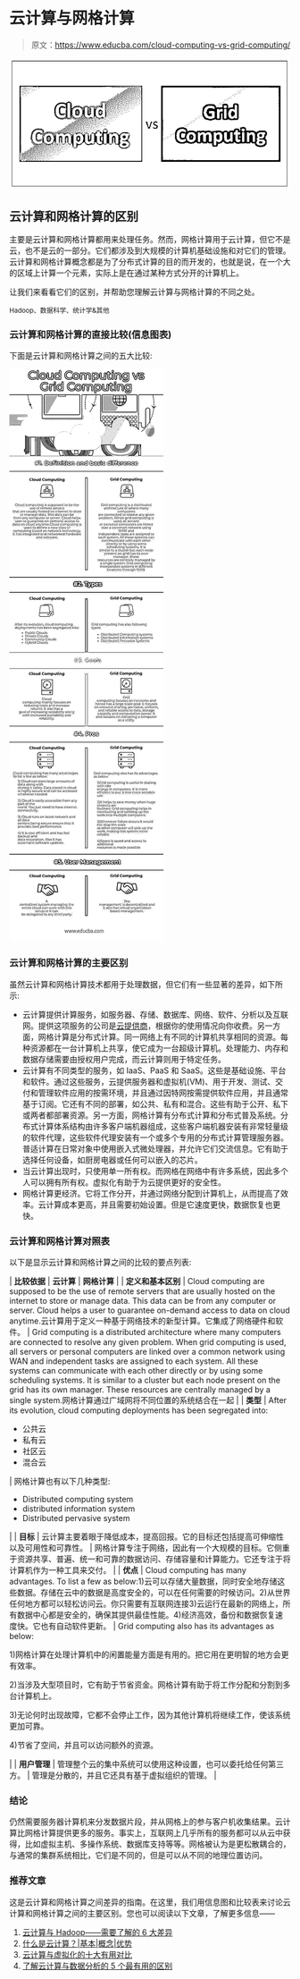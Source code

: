 # 云计算与网格计算

> 原文：<https://www.educba.com/cloud-computing-vs-grid-computing/>

![Cloud Computing vs Grid Computing](img/f0fd24a214e8345a3b7f9acda06ae372.png)



## 云计算和网格计算的区别

主要是云计算和网格计算都用来处理任务。然而，网格计算用于云计算，但它不是云，也不是云的一部分。它们都涉及到大规模的计算机基础设施和对它们的管理。云计算和网格计算概念都是为了分布式计算的目的而开发的，也就是说，在一个大的区域上计算一个元素，实际上是在通过某种方式分开的计算机上。

让我们来看看它们的区别，并帮助您理解云计算与网格计算的不同之处。

<small>Hadoop、数据科学、统计学&其他</small>

### 云计算和网格计算的直接比较(信息图表)

下面是云计算和网格计算之间的五大比较:

![Cloud Computing vs Grid Computing](img/4b03e0f6d648c093cb2f775eae9c019d.png)



### 云计算和网格计算的主要区别

虽然云计算和网格计算技术都用于处理数据，但它们有一些显著的差异，如下所示:

*   云计算提供计算服务，如服务器、存储、数据库、网络、软件、分析以及互联网。提供这项服务的公司是[云提供商](https://www.educba.com/top-cloud-providers/)，根据你的使用情况向你收费。另一方面，网格计算是分布式计算。同一网络上有不同的计算机共享相同的资源。每种资源都在一台计算机上共享，使它成为一台超级计算机。处理能力、内存和数据存储需要由授权用户完成，而云计算则用于特定任务。
*   云计算有不同类型的服务，如 IaaS、PaaS 和 SaaS。这些是基础设施、平台和软件。通过这些服务，云提供服务器和虚拟机(VM)、用于开发、测试、交付和管理软件应用的按需环境，并且通过因特网按需提供软件应用，并且通常基于订阅。它还有不同的部署，如公共、私有和混合。这些有助于公开、私下或两者都部署资源。另一方面，网格计算有分布式计算和分布式普及系统。分布式计算体系结构由许多客户端机器组成，这些客户端机器安装有非常轻量级的软件代理，这些软件代理安装有一个或多个专用的分布式计算管理服务器。普适计算在日常对象中使用嵌入式微处理器，并允许它们交流信息。它有助于选择任何设备，如厨房电器或任何可以嵌入的芯片。
*   当云计算出现时，只使用单一所有权。而网格在网络中有许多系统，因此多个人可以拥有所有权。虚拟化有助于为云提供更好的安全性。
*   网格计算更经济。它将工作分开，并通过网络分配到计算机上，从而提高了效率。云计算成本更高，并且需要初始设置。但是它速度更快，数据恢复也更快。

### 云计算和网格计算对照表

以下是显示云计算和网格计算之间的比较的要点列表:

| **比较依据** | **云计算** | **网格计算** |
| **定义和基本区别** | Cloud computing are supposed to be the use of remote servers that are usually hosted on the internet to store or manage data. This data can be from any computer or server. Cloud helps a user to guarantee on-demand access to data on cloud anytime.云计算用于定义一种基于网络技术的新型计算。它集成了网络硬件和软件。 | Grid computing is a distributed architecture where many computers are connected to resolve any given problem. When grid computing is used, all servers or personal computers are linked over a common network using WAN and independent tasks are assigned to each system. All these systems can communicate with each other directly or by using some scheduling systems. It is similar to a cluster but each node present on the grid has its own manager. These resources are centrally managed by a single system.网格计算通过广域网将不同位置的系统结合在一起 |
| **类型** | After its evolution, cloud computing deployments has been segregated into:

*   公共云
*   私有云
*   社区云
*   混合云

 | 网格计算也有以下几种类型:

*   Distributed computing system
*   distributed information system
*   Distributed pervasive system

 |
| **目标** | 云计算主要着眼于降低成本，提高回报。它的目标还包括提高可伸缩性以及可用性和可靠性。 | 网格计算专注于网络，因此有一个大规模的目标。它侧重于资源共享、普遍、统一和可靠的数据访问、存储容量和计算能力。它还专注于将计算机作为一种工具来交付。 |
| **优点** | Cloud computing has many advantages. To list a few as below:1)云可以存储大量数据，同时安全地存储这些数据。存储在云中的数据是高度安全的，可以在任何需要的时候访问。2)从世界任何地方都可以轻松访问云。你只需要有互联网连接3)云运行在最新的网络上，所有数据中心都是安全的，确保其提供最佳性能。4)经济高效，备份和数据恢复速度快。它也有自动软件更新。 | Grid computing also has its advantages as below:

1)网格计算在处理计算机中的闲置能量方面是有用的。把它用在更明智的地方会更有效率。

2)当涉及大型项目时，它有助于节省资金。网格计算有助于将工作分配和分割到多台计算机上。

3)无论何时出现故障，它都不会停止工作，因为其他计算机将继续工作，使该系统更加可靠。

4)节省了空间，并且可以访问额外的资源。

 |
| **用户管理** | 管理整个云的集中系统可以使用这种设置，也可以委托给任何第三方。 | 管理是分散的，并且它还具有基于虚拟组织的管理。 |

### 结论

仍然需要服务器计算机来分发数据片段，并从网格上的参与客户机收集结果。云计算比网格计算提供更多的服务。事实上，互联网上几乎所有的服务都可以从云中获得，比如虚拟主机、多操作系统、数据库支持等等。网格被认为是更松散耦合的，与通常的集群系统相比，它们是不同的，但是可以从不同的地理位置访问。

### 推荐文章

这是云计算和网格计算之间差异的指南。在这里，我们用信息图和比较表来讨论云计算和网格计算之间的主要区别。您也可以阅读以下文章，了解更多信息——

1.  [云计算与 Hadoop——需要了解的 6 大差异](https://www.educba.com/cloud-computing-vs-hadoop/)
2.  [什么是云计算？|基本|概念|优势](https://www.educba.com/cloud-computing-benefits/)
3.  [云计算与虚拟化的十大有用对比](https://www.educba.com/cloud-computing-vs-virtualization/)
4.  [了解云计算与数据分析的 5 个最有用的区别](https://www.educba.com/cloud-computing-vs-data-analytics/)






